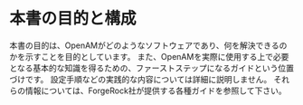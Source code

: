 # 本書の目的と構成

本書の目的は、OpenAMがどのようなソフトウェアであり、何を解決できるのかを示すことを目的としています。
また、OpenAMを実際に使用する上で必要となる基本的な知識を得るための、ファーストステップになるガイドという位置づけです。
設定手順などの実践的な内容については詳細に説明しません。
それらの情報については、ForgeRock社が提供する各種ガイドを参照して下さい。
